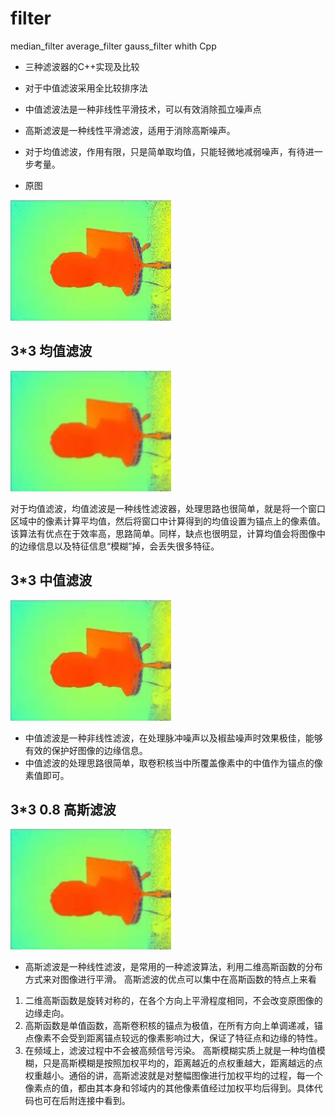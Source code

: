 # filter
median_filter average_filter gauss_filter whith Cpp

- 三种滤波器的C++实现及比较
- 对于中值滤波采用全比较排序法
- 中值滤波法是一种非线性平滑技术，可以有效消除孤立噪声点
- 高斯滤波是一种线性平滑滤波，适用于消除高斯噪声。
- 对于均值滤波，作用有限，只是简单取均值，只能轻微地减弱噪声，有待进一步考量。

- 原图

![原图](filter/test.jpg)

## 3\*3 均值滤波

![3\*3 均值滤波](filter/average_res_3.jpg)

对于均值滤波，均值滤波是一种线性滤波器，处理思路也很简单，就是将一个窗口区域中的像素计算平均值，然后将窗口中计算得到的均值设置为锚点上的像素值。
该算法有优点在于效率高，思路简单。同样，缺点也很明显，计算均值会将图像中的边缘信息以及特征信息“模糊”掉，会丢失很多特征。

## 3\*3 中值滤波

![3\*3 中值滤波](filter/median_res_3.jpg)
- 中值滤波是一种非线性滤波，在处理脉冲噪声以及椒盐噪声时效果极佳，能够有效的保护好图像的边缘信息。
- 中值滤波的处理思路很简单，取卷积核当中所覆盖像素中的中值作为锚点的像素值即可。

## 3\*3 0.8 高斯滤波

![3\*3 高斯滤波](filter/gauss_res_3_0.8.jpg)

- 高斯滤波是一种线性滤波，是常用的一种滤波算法，利用二维高斯函数的分布方式来对图像进行平滑。
高斯滤波的优点可以集中在高斯函数的特点上来看
1. 二维高斯函数是旋转对称的，在各个方向上平滑程度相同，不会改变原图像的边缘走向。
2. 高斯函数是单值函数，高斯卷积核的锚点为极值，在所有方向上单调递减，锚点像素不会受到距离锚点较远的像素影响过大，保证了特征点和边缘的特性。
3. 在频域上，滤波过程中不会被高频信号污染。
高斯模糊实质上就是一种均值模糊，只是高斯模糊是按照加权平均的，距离越近的点权重越大，距离越远的点权重越小。通俗的讲，高斯滤波就是对整幅图像进行加权平均的过程，每一个像素点的值，都由其本身和邻域内的其他像素值经过加权平均后得到。具体代码也可在后附连接中看到。
